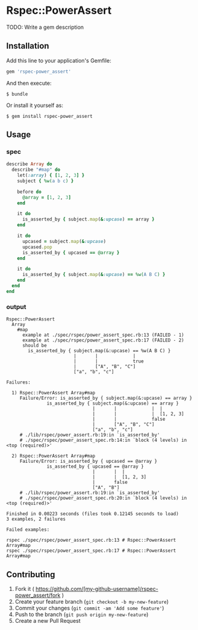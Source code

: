 # Rspec::PowerAssert

TODO: Write a gem description

## Installation

Add this line to your application's Gemfile:

```ruby
gem 'rspec-power_assert'
```

And then execute:

    $ bundle

Or install it yourself as:

    $ gem install rspec-power_assert

## Usage

### spec
```ruby
describe Array do
  describe "#map" do
    let(:array) { [1, 2, 3] }
    subject { %w(a b c) }

    before do
      @array = [1, 2, 3]
    end

    it do
      is_asserted_by { subject.map(&:upcase) == array }
    end

    it do
      upcased = subject.map(&:upcase)
      upcased.pop
      is_asserted_by { upcased == @array }
    end

    it do
      is_asserted_by { subject.map(&:upcase) == %w(A B C) }
    end
  end
end
```

### output
```
Rspec::PowerAssert
  Array
    #map
      example at ./spec/rspec/power_assert_spec.rb:13 (FAILED - 1)
      example at ./spec/rspec/power_assert_spec.rb:17 (FAILED - 2)
      should be
        is_asserted_by { subject.map(&:upcase) == %w(A B C) }
                         |       |             |
                         |       |             true
                         |       ["A", "B", "C"]
                         ["a", "b", "c"]

Failures:

  1) Rspec::PowerAssert Array#map
     Failure/Error: is_asserted_by { subject.map(&:upcase) == array }
               is_asserted_by { subject.map(&:upcase) == array }
                                |       |             |  |
                                |       |             |  [1, 2, 3]
                                |       |             false
                                |       ["A", "B", "C"]
                                ["a", "b", "c"]
     # ./lib/rspec/power_assert.rb:19:in `is_asserted_by'
     # ./spec/rspec/power_assert_spec.rb:14:in `block (4 levels) in <top (required)>'

  2) Rspec::PowerAssert Array#map
     Failure/Error: is_asserted_by { upcased == @array }
               is_asserted_by { upcased == @array }
                                |       |  |
                                |       |  [1, 2, 3]
                                |       false
                                ["A", "B"]
     # ./lib/rspec/power_assert.rb:19:in `is_asserted_by'
     # ./spec/rspec/power_assert_spec.rb:20:in `block (4 levels) in <top (required)>'

Finished in 0.00223 seconds (files took 0.12145 seconds to load)
3 examples, 2 failures

Failed examples:

rspec ./spec/rspec/power_assert_spec.rb:13 # Rspec::PowerAssert Array#map
rspec ./spec/rspec/power_assert_spec.rb:17 # Rspec::PowerAssert Array#map
```

## Contributing

1. Fork it ( https://github.com/[my-github-username]/rspec-power_assert/fork )
2. Create your feature branch (`git checkout -b my-new-feature`)
3. Commit your changes (`git commit -am 'Add some feature'`)
4. Push to the branch (`git push origin my-new-feature`)
5. Create a new Pull Request
